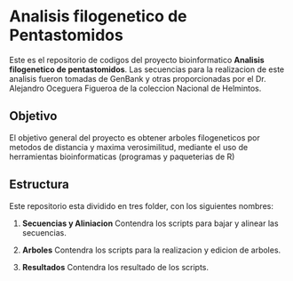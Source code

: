 # Analisis filogenetico de Pentastomidos 

Este es el repositorio de codigos del proyecto bioinformatico **Analisis filogenetico de pentastomidos**. Las secuencias para la realizacion de este analisis fueron tomadas de GenBank y otras proporcionadas por el Dr. Alejandro Oceguera Figueroa de la coleccion Nacional de Helmintos.


## Objetivo

El objetivo general del proyecto es obtener  arboles filogeneticos por metodos de distancia y maxima verosimilitud, mediante el uso de herramientas bioinformaticas (programas y paqueterias de R)


## Estructura

Este repositorio esta dividido en tres folder, con los siguientes nombres:

1) **Secuencias y Aliniacion** Contendra los scripts para bajar y alinear las secuencias.

2) **Arboles** Contendra los scripts para la realizacion y edicion de arboles. 
3) **Resultados** Contendra los resultado de los scripts.
